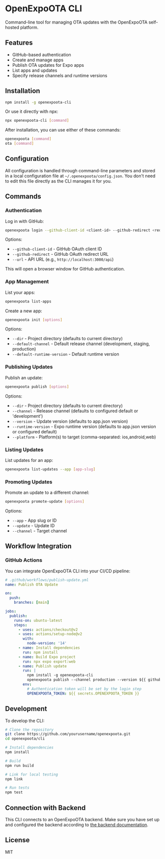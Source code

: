 # OpenExpoOTA CLI

Command-line tool for managing OTA updates with the OpenExpoOTA self-hosted platform.

## Features

- GitHub-based authentication
- Create and manage apps
- Publish OTA updates for Expo apps
- List apps and updates
- Specify release channels and runtime versions

## Installation

```bash
npm install -g openexpoota-cli
```

Or use it directly with npx:

```bash
npx openexpoota-cli [command]
```

After installation, you can use either of these commands:

```bash
openexpoota [command]
ota [command]
```

## Configuration

All configuration is handled through command-line parameters and stored in a local configuration file at `~/.openexpoota/config.json`. You don't need to edit this file directly as the CLI manages it for you.

## Commands

### Authentication

Log in with GitHub:

```bash
openexpoota login --github-client-id <client-id> --github-redirect <redirect-url> --url <api-url>
```

Options:
- `--github-client-id` - GitHub OAuth client ID
- `--github-redirect` - GitHub OAuth redirect URL
- `--url` - API URL (e.g., `http://localhost:3000/api`)

This will open a browser window for GitHub authentication.

### App Management

List your apps:

```bash
openexpoota list-apps
```

Create a new app:

```bash
openexpoota init [options]
```

Options:
- `--dir` - Project directory (defaults to current directory)
- `--default-channel` - Default release channel (development, staging, production)
- `--default-runtime-version` - Default runtime version

### Publishing Updates

Publish an update:

```bash
openexpoota publish [options]
```

Options:
- `--dir` - Project directory (defaults to current directory)
- `--channel` - Release channel (defaults to configured default or 'development')
- `--version` - Update version (defaults to app.json version)
- `--runtime-version` - Expo runtime version (defaults to app.json version or configured default)
- `--platform` - Platform(s) to target (comma-separated: ios,android,web)

### Listing Updates

List updates for an app:

```bash
openexpoota list-updates --app [app-slug]
```

### Promoting Updates

Promote an update to a different channel:

```bash
openexpoota promote-update [options]
```

Options:
- `--app` - App slug or ID
- `--update` - Update ID
- `--channel` - Target channel

## Workflow Integration

### GitHub Actions

You can integrate OpenExpoOTA CLI into your CI/CD pipeline:

```yaml
# .github/workflows/publish-update.yml
name: Publish OTA Update

on:
  push:
    branches: [main]

jobs:
  publish:
    runs-on: ubuntu-latest
    steps:
      - uses: actions/checkout@v2
      - uses: actions/setup-node@v2
        with:
          node-version: '14'
      - name: Install dependencies
        run: npm install
      - name: Build Expo project
        run: npx expo export:web
      - name: Publish update
        run: |
          npm install -g openexpoota-cli
          openexpoota publish --channel production --version ${{ github.sha }} --runtime-version 1.0.0
        env:
          # Authentication token will be set by the login step
          OPENEXPOOTA_TOKEN: ${{ secrets.OPENEXPOOTA_TOKEN }}
```

## Development

To develop the CLI:

```bash
# Clone the repository
git clone https://github.com/yourusername/openexpoota.git
cd openexpoota/cli

# Install dependencies
npm install

# Build
npm run build

# Link for local testing
npm link

# Run tests
npm test
```

## Connection with Backend

This CLI connects to an OpenExpoOTA backend. Make sure you have set up and configured the backend according to [the backend documentation](../backend/README.md).

## License

MIT